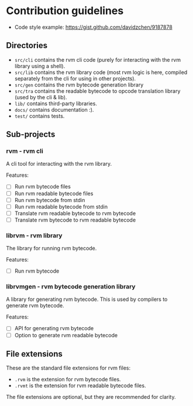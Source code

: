 # Contribution guidelines
- Code style example: https://gist.github.com/davidzchen/9187878

## Directories
- `src/cli` contains the rvm cli code (purely for interacting with the rvm library using a shell).
- `src/lib` contains the rvm library code (most rvm logic is here, compiled separately from the cli for using in other projects).
- `src/gen` contains the rvm bytecode generation library 
- `src/tra` contains the readable bytecode to opcode translation library (used by the cli & lib).
- `lib/` contains third-party libraries.
- `docs/` contains documentation :).
- `test/` contains tests.

## Sub-projects

### rvm - rvm cli
A cli tool for interacting with the rvm library.

Features:
- [ ] Run rvm bytecode files
- [ ] Run rvm readable bytecode files
- [ ] Run rvm bytecode from stdin
- [ ] Run rvm readable bytecode from stdin
- [ ] Translate rvm readable bytecode to rvm bytecode
- [ ] Translate rvm bytecode to rvm readable bytecode

### librvm - rvm library
The library for running rvm bytecode.

Features:
- [ ] Run rvm bytecode

### librvmgen - rvm bytecode generation library
A library for generating rvm bytecode.
This is used by compilers to generate rvm bytecode.

Features:
- [ ] API for generating rvm bytecode
- [ ] Option to generate rvm readable bytecode

## File extensions
These are the standard file extensions for rvm files:
- `.rvm` is the extension for rvm bytecode files. 
- `.rvmt` is the extension for rvm readable bytecode files. 

The file extensions are optional, but they are recommended for clarity.